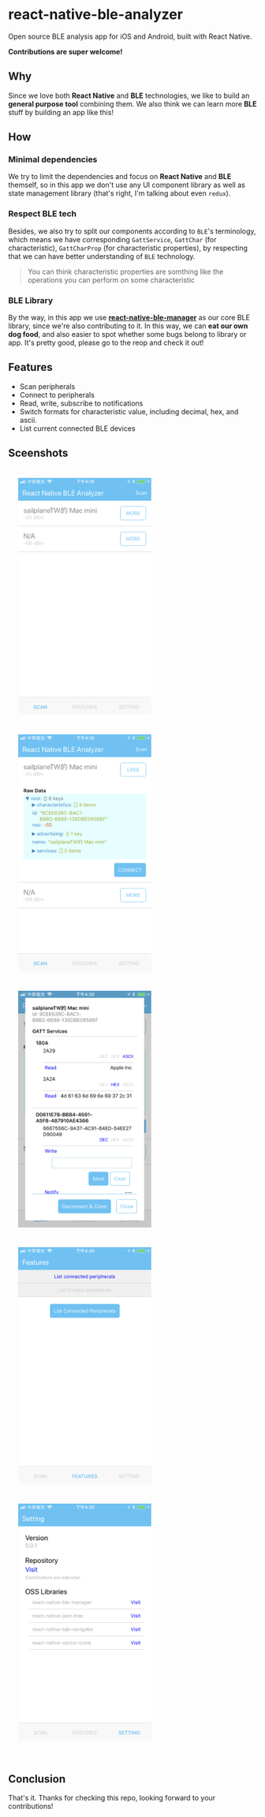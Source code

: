 # react-native-ble-analyzer

Open source BLE analysis app for iOS and Android, built with React Native.

**Contributions are super welcome!**

## Why

Since we love both **React Native** and **BLE** technologies, we like to build an **general purpose tool** combining them. We also think we can learn more **BLE** stuff by building an app like this! 

## How

### Minimal dependencies
We try to limit the dependencies and focus on **React Native** and **BLE** themself, so in this app we don't use any UI component library as well as state management library (that's right, I'm talking about even `redux`).

### Respect BLE tech
Besides, we also try to split our components according to `BLE`'s terminology, which means we have corresponding `GattService`, `GattChar` (for characteristic), `GattCharProp` (for characteristic properties), by respecting that we can have better understanding of `BLE` technology.

> You can think characteristic properties are somthing like the operations you can perform on some characteristic

### BLE Library

By the way, in this app we use [**react-native-ble-manager**](https://github.com/innoveit/react-native-ble-manager) as our core BLE library, since we're also contributing to it. In this way, we can **eat our own dog food**, and also easier to spot whether some bugs belong to library or app. It's pretty good, please go to the reop and check it out!

## Features

* Scan peripherals
* Connect to peripherals
* Read, write, subscribe to notifications
* Switch formats for characteristic value, including decimal, hex, and ascii.
* List current connected BLE devices

## Sceenshots

<div style="display: flex; flex-direction: row; flex-wrap: wrap;">
    <img src="screenshots/ios1.PNG" width="270" height="480" style="margin: 20px">
    <img src="screenshots/ios2.PNG" width="270" height="480" style="margin: 20px">
    <img src="screenshots/ios3.PNG" width="270" height="480" style="margin: 20px">
    <img src="screenshots/ios4.PNG" width="270" height="480" style="margin: 20px">
    <img src="screenshots/ios5.PNG" width="270" height="480" style="margin: 20px">
</div>
<br />

## Conclusion

That's it. Thanks for checking this repo, looking forward to your contributions!
